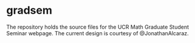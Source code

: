 # gradsem
The repository holds the source files for the UCR Math Graduate Student Seminar webpage. The current design is courtesy of @JonathanAlcaraz.
